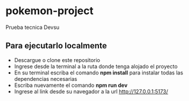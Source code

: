 # pokemon-project

Prueba tecnica Devsu

## Para ejecutarlo localmente

- Descargue o clone este repositorio
- Ingrese desde la terminal a la ruta donde tenga alojado el proyecto
- En su terminal escriba el comando **npm install** para instalar todas las dependencias necesarias
- Escriba nuevamente el comando **npm run dev**
- Ingrese al link desde su navegador a la url http://127.0.0.1:5173/
